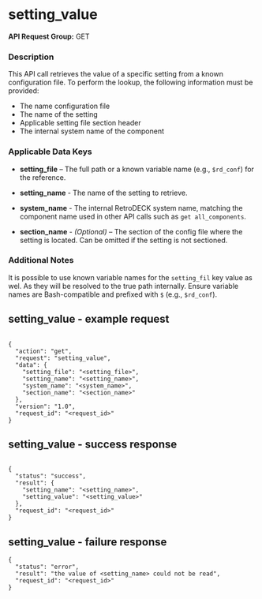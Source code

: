 # setting_value

**API Request Group:** GET

### Description

This API call retrieves the value of a specific setting from a known configuration file. To perform the lookup, the following information must be provided:

- The name configuration file
- The name of the setting
- Applicable setting file section header 
- The internal system name of the component

### Applicable Data Keys

- **setting_file** – The full path or a known variable name (e.g., `$rd_conf`) for the reference.

- **setting_name** - The name of the setting to retrieve.

- **system_name** - The internal RetroDECK system name, matching the component name used in other API calls such as `get all_components`.

- **section_name** - *(Optional)* – The section of the config file where the setting is located. Can be omitted if the setting is not sectioned.

### Additional Notes

It is possible to use known variable names for the `setting_fil` key value as wel. As they will be resolved to the true path internally. Ensure variable names are Bash-compatible and prefixed with `$` (e.g., `$rd_conf`).


## setting_value - example request

```

{
  "action": "get",
  "request": "setting_value",
  "data": {
    "setting_file": "<setting_file>",
    "setting_name": "<setting_name>",
    "system_name": "<system_name>",
    "section_name": "<section_name>"
  },
  "version": "1.0",
  "request_id": "<request_id>"
}

```

## setting_value - success response

```

{
  "status": "success",
  "result": {
    "setting_name": "<setting_name>",
    "setting_value": "<setting_value>"
  },
  "request_id": "<request_id>"
}

```

## setting_value - failure response

```
{
  "status": "error",
  "result": "the value of <setting_name> could not be read",
  "request_id": "<request_id>"
}

```
